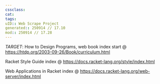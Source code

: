 ```yaml
---
cssclass:
cat:
tags:
uID:: Web Scrape Project
generated:: 250914 // 17.10
mod:: 250914 // 17.28
---
```


*TARGET*: How to Design Programs, web book
index start @ <https://htdp.org/2003-09-26/Book/curriculum.html>

Racket Style Guide
index @ <https://docs.racket-lang.org/style/index.html>

Web Applications in Racket
index @ <https://docs.racket-lang.org/web-server/index.html>
